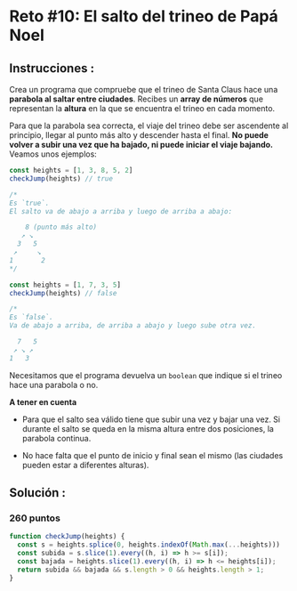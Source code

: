 # Reto #10: El salto del trineo de Papá Noel

## Instrucciones :

Crea un programa que compruebe que el trineo de Santa Claus hace una **parabola al saltar entre ciudades**. Recibes un **array de números** que representan la **altura** en la que se encuentra el trineo en cada momento.

Para que la parabola sea correcta, el viaje del trineo debe ser ascendente al principio, llegar al punto más alto y descender hasta el final. **No puede volver a subir una vez que ha bajado, ni puede iniciar el viaje bajando.** Veamos unos ejemplos:

```js
const heights = [1, 3, 8, 5, 2]
checkJump(heights) // true

/*
Es `true`.
El salto va de abajo a arriba y luego de arriba a abajo:

    8 (punto más alto)
   ↗ ↘
  3   5
 ↗     ↘
1       2
*/

const heights = [1, 7, 3, 5]
checkJump(heights) // false

/*
Es `false`.
Va de abajo a arriba, de arriba a abajo y luego sube otra vez.

  7   5
 ↗ ↘ ↗
1   3
```

Necesitamos que el programa devuelva un `boolean` que indique si el trineo hace una parabola o no.

**A tener en cuenta**

- Para que el salto sea válido tiene que subir una vez y bajar una vez. Si durante el salto se queda en la misma altura entre dos posiciones, la parabola continua.

- No hace falta que el punto de inicio y final sean el mismo (las ciudades pueden estar a diferentes alturas).

## **Solución :**

### 260 puntos

```js
function checkJump(heights) {
  const s = heights.splice(0, heights.indexOf(Math.max(...heights)))
  const subida = s.slice(1).every((h, i) => h >= s[i]);
  const bajada = heights.slice(1).every((h, i) => h <= heights[i]);
  return subida && bajada && s.length > 0 && heights.length > 1;
}
```
